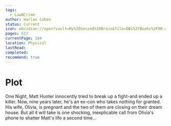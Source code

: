 ```yaml
---
tags:
  - LawNCrime
author: Harlan Coben
status: Current
icon: obsidian://open?vault=My%20Second%20Brain&file=DBs%2FBooks%2F00-assets%2FThe_Innocent_(Coben_novel).jpg
pages: 517
currentPage: 184
location: Physical
lastRead: 
completed: 
recommend: true
---
```

# Plot
One Night, Matt Hunter innocently tried to break up a fight-and ended up a killer. Now, nine years later, he's an ex-con who takes nothing for granted. His wife, Olivia, is pregnant and the two of them are closing on their dream house. But all it will take is one shocking, inexplicable call from Olivia's phone to shatter Matt's life a second time...